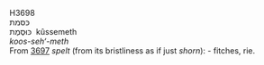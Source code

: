 <body>
  <p>H3698<br>  כּסּמת  <br> כּוּסֶּמֶת  ‎  kûssemeth  <br><i>koos-seh‘-meth </i><br>From <a href="h3697.htm">3697</a>  <i>spelt</i> (from its bristliness as if just <i>shorn</i>): - fitches, rie.<br></p>
 </body>